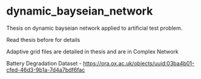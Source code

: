 # dynamic_bayseian_network
Thesis on dynamic bayseian network applied to artificial test problem.

Read thesis before for details

Adaptive grid files are detailed in thesis and are in Complex Network

Battery Degradation Dataset - https://ora.ox.ac.uk/objects/uuid:03ba4b01-cfed-46d3-9b1a-7d4a7bdf6fac


